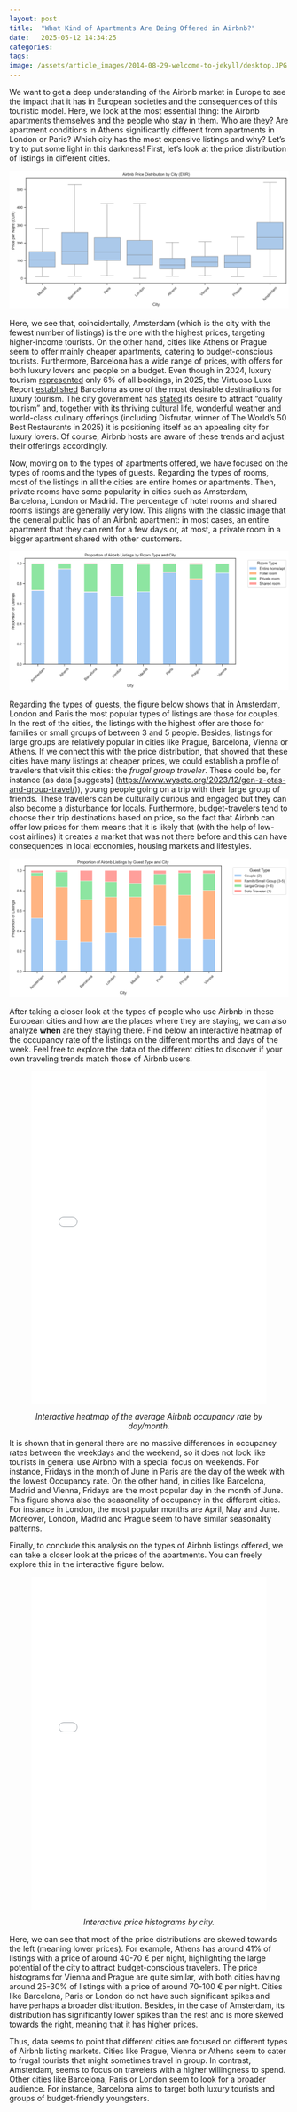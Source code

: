 ```yaml
---
layout: post
title:  "What Kind of Apartments Are Being Offered in Airbnb?"
date:   2025-05-12 14:34:25
categories: 
tags: 
image: /assets/article_images/2014-08-29-welcome-to-jekyll/desktop.JPG
---
```

We want to get a deep understanding of the Airbnb market in Europe to see the impact that it has in European societies and the consequences of this touristic model. Here, we look at the most essential thing: the Airbnb apartments themselves and the people who stay in them. Who are they? Are apartment conditions in Athens significantly different from apartments in London or Paris? Which city has the most expensive listings and why? Let’s try to put some light in this darkness!
First, let’s look at the price distribution of listings in different cities.

![Boxplot illustrating the price distribution across the eight cities included in the analysis.](/assets/context/airbnb_price_distribution.png)

Here, we see that, coincidentally, Amsterdam (which is the city with the fewest number of listings) is the one with the highest prices, targeting higher-income tourists. On the other hand, cities like Athens or Prague seem to offer mainly cheaper apartments, catering to budget-conscious tourists. Furthermore, Barcelona has a wide range of prices, with offers for both luxury lovers and people on a budget. Even though in 2024, luxury tourism [represented](https://metropoliabierta.elespanol.com/economia/20250131/el-turismo-de-lujo-aunque-crece-tan-solo-alcanza-seis-cada-cien-reservas-en-barcelona/919908045_0.html?utm_cmp_rs=linksinline) only 6% of all bookings,  in 2025, the Virtuoso Luxe Report [established](https://metropoliabierta.elespanol.com/economia/20250325/barcelona-la-segunda-ciudad-del-mundo-preferida-para-el-turismo-de-lujo/933906624_0.html) Barcelona as one of the most desirable destinations for luxury tourism. The city government has [stated]( https://metropoliabierta.elespanol.com/informacion-municipal/20240610/collboni-activara-las-palancas-para-reducir-la-presion-turistica-en-zonas-mas-tensionadas-de-barcelona/861913846_0.html?utm_cmp_rs=linksinline) its desire to attract “quality tourism”  and, together with its thriving cultural life, wonderful weather and world-class culinary offerings (including Disfrutar, winner of The World’s 50 Best Restaurants in 2025) it is positioning itself as an appealing city for luxury lovers. Of course, Airbnb hosts are aware of these trends and adjust their offerings accordingly.


Now, moving on to the types of apartments offered, we have focused on the types of rooms and the types of guests.
Regarding the types of rooms, most of the listings in all the cities are entire homes or apartments. Then, private rooms have some popularity in cities such as Amsterdam, Barcelona, London or Madrid. The percentage of hotel rooms and shared rooms listings are generally very low. This aligns with the classic image that the general public has of an Airbnb apartment: in most cases, an entire apartment that they can rent for a few days or, at most, a private room in a bigger apartment shared with other customers.

![Stacked barplot showing the proportion of Airbnb listings by room type and city.](/assets/context/stacked_roomtype.png)

Regarding the types of guests, the figure below shows that in Amsterdam, London and Paris the most popular types of listings are those for couples. In the rest of the cities, the listings with the highest offer are those for families or small groups of between 3 and 5 people. Besides, listings for large groups are relatively popular in cities like Prague, Barcelona, Vienna or Athens. If we connect this with the price distribution, that showed that these cities have many listings at cheaper prices, we could establish a profile of travelers that visit this cities: the *frugal group traveler*. These could be, for instance (as data [suggests] (https://www.wysetc.org/2023/12/gen-z-otas-and-group-travel/)), young people going on a trip with their large group of friends. These travelers can be culturally curious and engaged but they can also become a disturbance for locals. Furthermore, budget-travelers tend to choose their trip destinations based on price, so the fact that Airbnb can offer low prices for them means that it is likely that (with the help of low-cost airlines) it creates a market that was not there before and this can have consequences in local economies, housing markets and lifestyles.

![Stacked barplot showing the proportion of Airbnb listings by type of guests and city.](/assets/context/stacked_guesttype.png)

After taking a closer look at the types of people who use Airbnb in these European cities and how are the places where they are staying, we can also analyze **when** are they staying there. Find below an interactive heatmap of the occupancy rate of the listings on the different months and days of the week. Feel free to explore the data of the different cities to discover if your own traveling trends match those of Airbnb users.

<figure>
  <iframe src="/assets/context/bokeh_occupancy_heatmap_tabs.html" width="100%" height="600px" style="border:none;"></iframe>
  <figcaption style="text-align: center; font-style: italic; margin-top: 10px;">
    Interactive heatmap of the average Airbnb occupancy rate by day/month.
  </figcaption>
</figure>

It is shown that in general there are no massive differences in occupancy rates between the weekdays and the weekend, so it does not look like tourists in general use Airbnb with a special focus on weekends. For instance, Fridays in the month of June in Paris are the day of the week with the lowest Occupancy rate.  On the other hand, in cities like Barcelona, Madrid and Vienna, Fridays are the most popular day in the month of June. This figure shows also the seasonality of occupancy in the different cities. For instance in London, the most popular months are April, May and June. Moreover, London, Madrid and Prague seem to have similar seasonality patterns. 


Finally, to conclude this analysis on the types of Airbnb listings offered, we can take a closer look at the prices of the apartments. You can freely explore this in the interactive figure below.

<figure>
  <iframe src="/assets/context/airbnb_histograms.html" width="100%" height="600px" style="border:none;"></iframe>
  <figcaption style="text-align: center; font-style: italic; margin-top: 10px;">
    Interactive price histograms by city.
  </figcaption>
</figure>

Here, we can see that most of the price distributions are skewed towards the left (meaning lower prices). For example, Athens has around 41% of listings with a price of around 40-70 € per night, highlighting the large potential of the city to attract budget-conscious travelers. The price histograms for Vienna and Prague are quite similar, with both cities having around 25-30% of listings with a price of around 70-100 € per night. Cities like Barcelona, Paris or London do not have such significant spikes and have perhaps a broader distribution. Besides, in the case of Amsterdam, its distribution has significantly lower spikes than the rest and is more skewed towards the right, meaning that it has higher prices.


Thus, data seems to point that different cities are focused on different types of Airbnb listing markets. Cities like Prague, Vienna or Athens seem to cater to frugal tourists that might sometimes travel in group. In contrast, Amsterdam, seems to focus on travelers with a higher willingness to spend. Other cities like Barcelona, Paris or London seem to look for a broader audience. For instance, Barcelona aims to target both luxury tourists and groups of budget-friendly youngsters.
